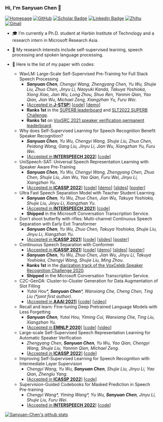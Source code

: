 ### Hi, I'm Sanyuan Chen 👋

[![Homepage](https://img.shields.io/badge/Homepage-7D4698?style=flat-square&logo=asana&logoColor=white)](https://sanyuan-chen.github.io)
[![GitHub](https://img.shields.io/badge/GitHub-gray?style=flat-square&logo=github&logoColor=white)](https://github.com/Sanyuan-Chen)
[![Scholar Badge](https://img.shields.io/badge/Google-%230288D1?style=flat-square&logo=googlescholar&logoColor=white&link=https://scholar.google.com/citations?user=XrZRIy0AAAAJ)](https://scholar.google.com/citations?user=XrZRIy0AAAAJ)
[![Linkedin Badge](https://img.shields.io/badge/Linkedin-blue?style=flat-square&logo=Linkedin&logoColor=white&link=https://www.linkedin.com/in/sanyuan-chen-08a495167/)](https://www.linkedin.com/in/sanyuan-chen-08a495167/)
[![Zhihu](https://img.shields.io/badge/Zhihu-%230288D1?style=flat-square&logo=zhihu&logoColor=white)](https://www.zhihu.com/people/mypleasure)
[![Gmail](https://img.shields.io/badge/Email-8B89CC?style=flat-square&logo=microsoftoutlook&logoColor=white)](mailto:t-schen@microsoft.com)


- 🎓 I’m currently a Ph.D. student at Harbin Institute of Technology and a research intern in Microsoft Research Asia.
- 🌱 My research interests include self-supervised learning, speech processing and spoken language processing. 
- 📄 Here is the list of my paper with codes:

   - WavLM: Large-Scale Self-Supervised Pre-Training for Full Stack Speech Processing 
      - _**Sanyuan Chen**, Chengyi Wang, Zhengyang Chen, Yu Wu, Shujie Liu, Zhuo Chen, Jinyu Li, Naoyuki Kanda, Takuya Yoshioka, Xiong Xiao, Jian Wu, Long Zhou, Shuo Ren, Yanmin Qian, Yao Qian, Jian Wu, Michael Zeng, Xiangzhan Yu, Furu Wei_. 
      - [[Accepted in **J-STSP**](https://ieeexplore.ieee.org/document/9814838)] [[code](https://aka.ms/wavlm)] [[demo](https://huggingface.co/spaces/microsoft/wavlm-speaker-verification)]       
      - **Ranks 1st** in the [SUPERB leaderboard](https://superbbenchmark.org/leaderboard) and [SLT2022 SUPERB Challenge](https://superbbenchmark.org/).      
      - **Ranks 1st** on [VoxSRC 2021 speaker verification permanent leaderboard](https://competitions.codalab.org/competitions/34066#results).
   - Why does Self-Supervised Learning for Speech Recognition Benefit Speaker Recognition? 
      - _**Sanyuan Chen**, Yu Wu, Chengyi Wang, Shujie Liu, Zhuo Chen, Peidong Wang, Gang Liu, Jinyu Li, Jian Wu, Xiangzhan Yu, Furu Wei_. 
      - [[Accepted in **INTERSPEECH 2022**](https://arxiv.org/pdf/2204.12765)] [[code](https://github.com/microsoft/UniSpeech)] 
   - UniSpeech-SAT: Universal Speech Representation Learning with Speaker Aware Pre-Training 
      - _**Sanyuan Chen**, Yu Wu, Chengyi Wang, Zhengyang Chen, Zhuo Chen, Shujie Liu, Jian Wu, Yao Qian, Furu Wei, Jinyu Li, Xiangzhan Yu_. 
      - [[Accepted in **ICASSP 2022**](https://arxiv.org/abs/2110.05752)] [[code](https://github.com/microsoft/UniSpeech)] [[demo](https://huggingface.co/spaces/microsoft/unispeech-speaker-verification)] [[slides](https://sigport.org/documents/unispeech-sat-universal-speech-representation-learning-speaker-aware-pre-training-0)] [[poster](https://sigport.org/documents/unispeech-sat-universal-speech-representation-learning-speaker-aware-pre-training)]
   - Ultra Fast Speech Separation Model with Teacher Student Learning. 
      - _**Sanyuan Chen**, Yu Wu, Zhuo Chen, Jian Wu, Takuya Yoshioka, Shujie Liu, Jinyu Li, Xiangzhan Yu_. 
      - [[Accepted in **INTERSPEECH 2021**](https://www.isca-speech.org/archive/pdfs/interspeech_2021/chen21l_interspeech.pdf)] [[code](https://github.com/Sanyuan-Chen/CSS_with_TSTransformer)] 
      - **Shipped** in the Microsoft Conversation Transcription Service.
   - Don’t shoot butterfly with rifles: Multi-channel Continuous Speech Separation with Early Exit Transformer 
      - _**Sanyuan Chen**, Yu Wu, Zhuo Chen, Takuya Yoshioka, Shujie Liu, Jinyu Li, Xiangzhan Yu_. 
      - [[Accepted in **ICASSP 2021**](https://ieeexplore.ieee.org/document/9413933)] [[code](https://github.com/Sanyuan-Chen/CSS_with_EETransformer)] [[slides](https://sigport.org/documents/dont-shoot-butterfly-rifles-multi-channel-continuous-speech-separation-early-exit)] [[poster](https://sigport.org/documents/dont-shoot-butterfly-rifles-multi-channel-continuous-speech-separation-early-exit-0)]
   - Continuous Speech Separation with Conformer 
      - [[Accepted in **ICASSP 2021**](https://ieeexplore.ieee.org/document/9413423)] [[code](https://github.com/Sanyuan-Chen/CSS_with_Conformer)] [[demo](https://www.youtube.com/watch?v=WRfPBnWc2qQ&t=3s)] [[slides](https://sigport.org/documents/continuous-speech-separation-conformer-0)] [[poster](https://sigport.org/documents/continuous-speech-separation-conformer)]
      - _**Sanyuan Chen**, Yu Wu, Zhuo Chen, Jian Wu, Jinyu Li, Takuya Yoshioka, Chengyi Wang, Shujie Liu, Ming Zhou_. 
      -  **Ranks 1st** in the [diarization track of the VoxCeleb Speaker Recognition Challenge 2020](https://competitions.codalab.org/competitions/26357#results).
      - **Shipped** in the Microsoft Conversation Transcription Service.
   - C2C-GenDA: Cluster-to-Cluster Generation for Data Augmentation of Slot Filling 
      - _Yutai Hou*, **Sanyuan Chen***, Wanxiang Che, Cheng Chen, Ting Liu (*joint first author)_. 
      - [[Accepted in **AAAI 2021**](https://www.aaai.org/AAAI21Papers/AAAI-10147.HouY.pdf)] [[code](https://github.com/Sanyuan-Chen/C2C-DA)] [[video](https://slideslive.com/38949311/c2cgenda-clustertocluster-generation-for-data-augmentation-of-slot-filling)]
   - Recall and learn: Fine-tuning Deep Pretrained Language Models with Less Forgetting 
      - _**Sanyuan Chen**, Yutai Hou, Yiming Cui, Wanxiang Che, Ting Liu, Xiangzhan Yu_. 
      - [[Accepted in **EMNLP 2020**](https://aclanthology.org/2020.emnlp-main.634)] [[code](https://github.com/Sanyuan-Chen/RecAdam)] [[video](https://slideslive.com/38938976/recall-and-learn-finetuning-deep-pretrained-language-models-with-less-forgetting)]
   - Large-scale Self-Supervised Speech Representation Learning for Automatic Speaker Verification 
      - _Zhengyang Chen, **Sanyuan Chen**, Yu Wu, Yao Qian, Chengyi Wang, Shujie Liu, Yanmin Qian, Michael Zeng_. 
      - [[Accepted in **ICASSP 2022**](https://ieeexplore.ieee.org/document/9747814)] [[code](https://github.com/microsoft/UniSpeech)] 
   - Improving Self-Supervised Learning for Speech Recognition with Intermediate Layer Supervision 
      - _Chengyi Wang, Yu Wu, **Sanyuan Chen**, Shujie Liu, Jinyu Li, Yao Qian, Zhenglu Yang_.
      - [[Accepted in **ICASSP 2022**](https://ieeexplore.ieee.org/document/9747022/)] [[code](https://github.com/microsoft/UniSpeech)] 
   - Supervision-Guided Codebooks for Masked Prediction in Speech Pre-training 
      - _Chengyi Wang*, Yiming Wang*, Yu Wu, **Sanyuan Chen**, Jinyu Li, Shujie Liu, Furu Wei_.
      - [[Accepted in **INTERSPEECH 2022**](https://arxiv.org/abs/2206.10125)] [[code](https://github.com/microsoft/UniSpeech)] 

[![Sanyuan-Chen's github stats](https://github-readme-stats.vercel.app/api?username=Sanyuan-Chen)](https://github.com/Sanyuan-Chen/github-readme-stats)


<!--
**Sanyuan-Chen/Sanyuan-Chen** is a ✨ _special_ ✨ repository because its `README.md` (this file) appears on your GitHub profile.

Here are some ideas to get you started:

- 🔭 I’m currently working on ...
- 🌱 I’m currently learning ...
- 👯 I’m looking to collaborate on ...
- 🤔 I’m looking for help with ...
- 💬 Ask me about ...
- 📫 How to reach me: ...
- 😄 Pronouns: ...
- ⚡ Fun fact: ...
- 📭 More about me: 
-->
